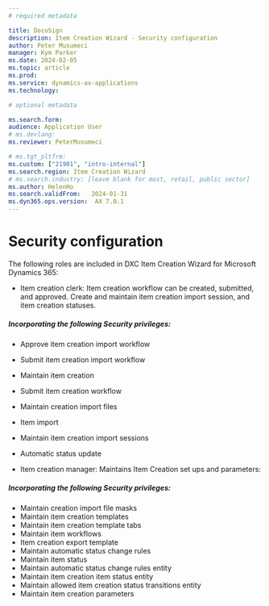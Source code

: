 ```yaml
---
# required metadata

title: DocuSign
description: Item Creation Wizard - Security configuration
author: Peter Musumeci
manager: Kym Parker
ms.date: 2024-02-05
ms.topic: article
ms.prod: 
ms.service: dynamics-ax-applications
ms.technology: 

# optional metadata

ms.search.form:  
audience: Application User
# ms.devlang: 
ms.reviewer: PeterMusumeci

# ms.tgt_pltfrm: 
ms.custom: ["21901", "intro-internal"]
ms.search.region: Item Creation Wizard
# ms.search.industry: [leave blank for most, retail, public sector]
ms.author: HelenHo
ms.search.validFrom:   2024-01-31
ms.dyn365.ops.version:  AX 7.0.1
---
```


# Security configuration

The following roles are included in DXC Item Creation Wizard for Microsoft Dynamics 365:
- Item creation clerk: Item creation workflow can be created, submitted, and approved. Create and maintain item creation import session, and item creation statuses.  
##### Incorporating the following Security privileges:  
   - Approve item creation import workflow
   - Submit item creation import workflow
   - Maintain item creation
   - Submit item creation workflow
   - Maintain creation import files
   - Item import
   - Maintain item creation import sessions
   - Automatic status update
   
-  Item creation manager: Maintains Item Creation set ups and parameters:
##### Incorporating the following Security privileges:  
   - Maintain creation import file masks
   - Maintain item creation templates
   - Maintain item creation template tabs
   - Maintain item workflows
   - Item creation export template
   - Maintain automatic status change rules
   - Maintain item status
   - Maintain automatic status change rules entity
   - Maintain item creation item status entity
   - Maintain allowed item creation status transitions entity
   - Maintain item creation parameters




